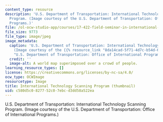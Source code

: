 ```yaml
---
content_type: resource
description: 'U.S. Department of Transportation: International Technology Scanning
  Program. (Image courtesy of the U.S. Department of Transportation: Office of International
  Programs.)'
file: /ol-ocw-studio-app/courses/17-422-field-seminar-in-international-political-economy-fall-2003/c580d5c0827752c07ebcd3dd58a522ea_17-422f03-th.jpg
file_size: 9773
file_type: image/jpeg
image_metadata:
  caption: 'U.S. Department of Transportation: International Technology Scanning Program.
    (Image courtesy of the {{% resource_link "8da14cad-5f71-4d7c-b54d-6af31a1fba0a"
    "U.S. Department of Transportation: Office of International Programs" %}}.)'
  credit: ''
  image-alt: A world map superimposed over a crowd of people.
learning_resource_types: []
license: https://creativecommons.org/licenses/by-nc-sa/4.0/
ocw_type: OCWImage
resourcetype: Image
title: International Technology Scanning Program (thumbnail)
uid: c580d5c0-8277-52c0-7ebc-d3dd58a522ea
---
```

U.S. Department of Transportation: International Technology Scanning Program. (Image courtesy of the U.S. Department of Transportation: Office of International Programs.)
